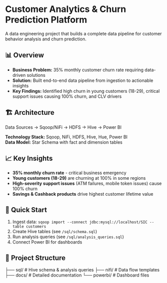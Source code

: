 # Customer Analytics & Churn Prediction Platform

A data engineering project that builds a complete data pipeline for customer behavior analysis and churn prediction.

## 📊 Overview

- **Business Problem:** 35% monthly customer churn rate requiring data-driven solutions
- **Solution:** Built end-to-end data pipeline from ingestion to actionable insights
- **Key Findings:** Identified high churn in young customers (18-29), critical support issues causing 100% churn, and CLV drivers

## 🏗️ Architecture
Data Sources → Sqoop/NiFi → HDFS → Hive → Power BI

**Technology Stack:** Sqoop, NiFi, HDFS, Hive, Hue, Power BI  
**Data Model:** Star Schema with fact and dimension tables

## 📈 Key Insights

- **35% monthly churn rate** - critical business emergency
- **Young customers (18-29)** are churning at 100% in some regions
- **High-severity support issues** (ATM failures, mobile token issues) cause 100% churn
- **Savings & Cashback products** drive highest customer lifetime value

## 🚀 Quick Start

1. Ingest data: `sqoop import --connect jdbc:mysql://localhost/SIC --table customers`
2. Create Hive tables (see `/sql/schema.sql`)
3. Run analysis queries (see `/sql/analysis_queries.sql`)
4. Connect Power BI for dashboards

## 📁 Project Structure
├── sql/ # Hive schema & analysis queries
├── nifi/ # Data flow templates
├── docs/ # Detailed documentation
└── powerbi/ # Dashboard files
